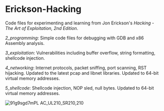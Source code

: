 # Erickson-Hacking

Code files for experimenting and learning from Jon Erickson's *Hacking - The Art of Exploitation, 2nd Edition*.

*2_programming*: Simple code files for debugging with GDB and x86 Assembly analysis.

*3_exploitation*: Vulnerabilities including buffer overflow, string formatting, shellcode injection.

*4_networking*: Internet protocols, packet sniffing, port scanning, RST hijacking. Updated to the latest pcap and libnet libraries. Updated to 64-bit virtual memory addresses.

*5_shellcode*: Shellcode injection, NOP sled, null bytes. Updated to 64-bit virtual memory addresses. 

![91g9sgd7mPL _AC_UL210_SR210,210_](https://user-images.githubusercontent.com/81923670/226130667-530a38cc-f2a5-4dcd-829f-eb08e14d5f05.jpg)

